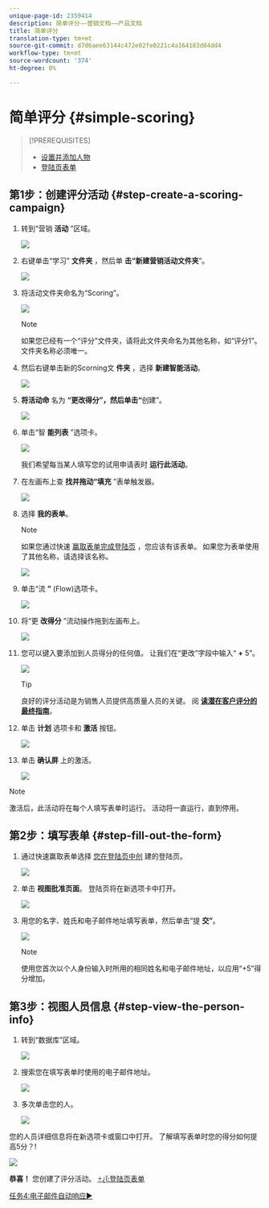 ```yaml
---
unique-page-id: 2359414
description: 简单评分——营销文档——产品文档
title: 简单评分
translation-type: tm+mt
source-git-commit: d7d6aee63144c472e02fe0221c4a164183d04dd4
workflow-type: tm+mt
source-wordcount: '374'
ht-degree: 0%

---
```



# 简单评分 {#simple-scoring}

>[!PREREQUISITES]
>
>* [设置并添加人物](get-set-up-and-add-a-person.md)
>* [登陆页表单](landing-page-with-a-form.md)


## 第1步：创建评分活动 {#step-create-a-scoring-campaign}

1. 转到“营销 **活动** ”区域。

   ![](assets/ma-1.png)

1. 右键单击“学习” **文件夹** ，然后单 **击“新建营销活动文件夹**”。

   ![](assets/two-2.png)

1. 将活动文件夹命名为“Scoring”。

   ![](assets/three-1.png)

   >[!NOTE]
   >
   >如果您已经有一个“评分”文件夹，请将此文件夹命名为其他名称，如“评分1”。 文件夹名称必须唯一。

1. 然后右键单击新的Scorning文 **件夹** ，选择 **新建智能活动**。

   ![](assets/four.png)

1. **将活动命** 名为 **“更改得分”，然后单击“**&#x200B;创建”。

   ![](assets/five-1.png)

1. 单击“智 **能列表** ”选项卡。

   ![](assets/six-1.png)

   我们希望每当某人填写您的试用申请表时 **运行此活动**。

1. 在左画布上查 **找并拖动“填充** ”表单触发器。

   ![](assets/image2014-9-24-11-3a43-3a35.png)

1. 选择 **我的表单**。

   >[!NOTE]
   >
   >如果您通过快速 [赢取表单完成登陆页](/help/marketo/getting-started/quick-wins/landing-page-with-a-form.md) ，您应该有该表单。 如果您为表单使用了其他名称，请选择该名称。

   ![](assets/image2014-9-24-11-3a44-3a16.png)

1. 单击“流 **”** (Flow)选项卡。

   ![](assets/image2014-9-24-11-3a44-3a33.png)

1. 将“更 **改得分** ”流动操作拖到左画布上。

   ![](assets/image2014-9-24-11-3a44-3a45.png)

1. 您可以键入要添加到人员得分的任何值。 让我们在“更改”字段中输入“ **+** 5”。

   ![](assets/eleven-1.png)

   >[!TIP]
   >
   >良好的评分活动是为销售人员提供高质量人员的关键。 阅 [**读潜在客户评分的最终指南**](https://www.marketo.com/definitive-guides/lead-scoring/)。

1. 单击 **计划** 选项卡和 **激活** 按钮。

   ![](assets/twelve-1.png)

1. 单击 **确认屏** 上的激活。

   ![](assets/thirteen-1.png)

>[!NOTE]
>
>激活后，此活动将在每个人填写表单时运行。 活动将一直运行，直到停用。

## 第2步：填写表单 {#step-fill-out-the-form}

1. 通过快速赢取表单选择 [您在登陆页中创](/help/marketo/getting-started/quick-wins/landing-page-with-a-form.md) 建的登陆页。

   ![](assets/fourteen-1.png)

1. 单击 **视图批准页面**。 登陆页将在新选项卡中打开。

   ![](assets/image2014-9-24-11-3a47-3a51.png)

1. 用您的名字、姓氏和电子邮件地址填写表单，然后单击“提 **交”**。

   ![](assets/image2014-9-24-11-3a47-3a59.png)

   >[!NOTE]
   >
   >使用您首次以个人身份输入时所用的相同姓名和电子邮件地址，以应用“+5”得分增加。

## 第3步：视图人员信息 {#step-view-the-person-info}

1. 转到“数据库”区域。

   ![](assets/db-2.png)

1. 搜索您在填写表单时使用的电子邮件地址。

   ![](assets/eighteen.png)

1. 多次单击您的人。

   ![](assets/nineteen.png)

您的人员详细信息将在新选项卡或窗口中打开。 了解填写表单时您的得分如何提高5分？!

![](assets/twenty.png)

**恭喜！** 您创建了评分活动。
[÷¿î:登陆页表单](/help/marketo/getting-started/quick-wins/landing-page-with-a-form.md)

[任务4:电子邮件自动响应►](/help/marketo/getting-started/quick-wins/email-auto-response.md)

